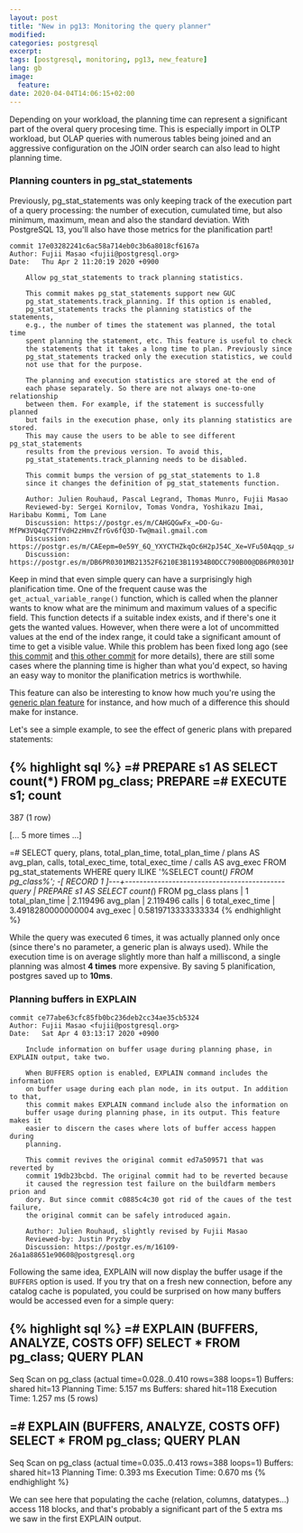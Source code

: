 ```yaml
---
layout: post
title: "New in pg13: Monitoring the query planner"
modified:
categories: postgresql
excerpt:
tags: [postgresql, monitoring, pg13, new_feature]
lang: gb
image:
  feature:
date: 2020-04-04T14:06:15+02:00
---
```


Depending on your workload, the planning time can represent a significant part
of the overal query procesing time.  This is especially import in OLTP
workload, but OLAP queries with numerous tables being joined and an aggressive
configuration on the JOIN order search can also lead to hight planning time.

### Planning counters in pg_stat_statements

Previously, pg\_stat\_statements was only keeping track of the execution part
of a query processing: the number of execution, cumulated time, but also
minimum, maximum, mean and also the standard deviation.  With PostgreSQL 13,
you'll also have those metrics for the planification part!

    commit 17e03282241c6ac58a714eb0c3b6a8018cf6167a
    Author: Fujii Masao <fujii@postgresql.org>
    Date:   Thu Apr 2 11:20:19 2020 +0900

        Allow pg_stat_statements to track planning statistics.

        This commit makes pg_stat_statements support new GUC
        pg_stat_statements.track_planning. If this option is enabled,
        pg_stat_statements tracks the planning statistics of the statements,
        e.g., the number of times the statement was planned, the total time
        spent planning the statement, etc. This feature is useful to check
        the statements that it takes a long time to plan. Previously since
        pg_stat_statements tracked only the execution statistics, we could
        not use that for the purpose.

        The planning and execution statistics are stored at the end of
        each phase separately. So there are not always one-to-one relationship
        between them. For example, if the statement is successfully planned
        but fails in the execution phase, only its planning statistics are stored.
        This may cause the users to be able to see different pg_stat_statements
        results from the previous version. To avoid this,
        pg_stat_statements.track_planning needs to be disabled.

        This commit bumps the version of pg_stat_statements to 1.8
        since it changes the definition of pg_stat_statements function.

        Author: Julien Rouhaud, Pascal Legrand, Thomas Munro, Fujii Masao
        Reviewed-by: Sergei Kornilov, Tomas Vondra, Yoshikazu Imai, Haribabu Kommi, Tom Lane
        Discussion: https://postgr.es/m/CAHGQGwFx_=DO-Gu-MfPW3VQ4qC7TfVdH2zHmvZfrGv6fQ3D-Tw@mail.gmail.com
        Discussion: https://postgr.es/m/CAEepm=0e59Y_6Q_YXYCTHZkqOc6H2pJ54C_Xe=VFu50Aqqp_sA@mail.gmail.com
        Discussion: https://postgr.es/m/DB6PR0301MB21352F6210E3B11934B0DCC790B00@DB6PR0301MB2135.eurprd03.prod.outlook.com


Keep in mind that even simple query can have a surprisingly high planification
time.  One of the frequent cause was the `get_actual_variable_range()`
function, which is called when the planner wants to know what are the minimum
and maximum values of a specific field.  This function detects if a suitable
index exists, and if there's one it gets the wanted values.  However, when
there were a lot of uncommitted values at the end of the index range, it could
take a significant amount of time to get a visible value.  While this problem
has been fixed long ago (see [this
commit](https://github.com/postgres/postgres/commit/fccebe421d0c410e6378fb281419442c84759213)
and [this other
commit](https://github.com/postgres/postgres/commit/3ca930fc39ccf987c1c22fd04a1e7463b5dd0dfd)
for more details), there are still some cases where the planning time is higher
than what you'd expect, so having an easy way to monitor the planification
metrics is worthwhile.

This feature can also be interesting to know how much you're using the [generic
plan feature](https://www.postgresql.org/docs/current/sql-prepare.html) for
instance, and how much of a difference this should make for instance.

Let's see a simple example, to see the effect of generic plans with prepared
statements:

{% highlight sql %}
=# PREPARE s1 AS SELECT count(*) FROM pg_class;
PREPARE
=# EXECUTE s1;
 count
-------
   387
(1 row)

[... 5 more times ...]

=# SELECT query, plans, total_plan_time, total_plan_time / plans AS avg_plan,
   calls, total_exec_time, total_exec_time / calls AS avg_exec
   FROM pg_stat_statements
   WHERE query ILIKE '%SELECT count(*) FROM pg_class%';
-[ RECORD 1 ]---+--------------------------------------------
query           | PREPARE s1 AS SELECT count(*) FROM pg_class
plans           | 1
total_plan_time | 2.119496
avg_plan        | 2.119496
calls           | 6
total_exec_time | 3.4918280000000004
avg_exec        | 0.5819713333333334
{% endhighlight %}

While the query was executed 6 times, it was actually planned only once (since
there's no parameter, a generic plan is always used).  While the execution time
is on average slightly more than half a milliscond, a single planning was
almost **4 times** more expensive.  By saving 5 planification, postgres saved
up to **10ms**.

### Planning buffers in EXPLAIN

    commit ce77abe63cfc85fb0bc236deb2cc34ae35cb5324
    Author: Fujii Masao <fujii@postgresql.org>
    Date:   Sat Apr 4 03:13:17 2020 +0900

        Include information on buffer usage during planning phase, in EXPLAIN output, take two.

        When BUFFERS option is enabled, EXPLAIN command includes the information
        on buffer usage during each plan node, in its output. In addition to that,
        this commit makes EXPLAIN command include also the information on
        buffer usage during planning phase, in its output. This feature makes it
        easier to discern the cases where lots of buffer access happen during
        planning.

        This commit revives the original commit ed7a509571 that was reverted by
        commit 19db23bcbd. The original commit had to be reverted because
        it caused the regression test failure on the buildfarm members prion and
        dory. But since commit c0885c4c30 got rid of the caues of the test failure,
        the original commit can be safely introduced again.

        Author: Julien Rouhaud, slightly revised by Fujii Masao
        Reviewed-by: Justin Pryzby
        Discussion: https://postgr.es/m/16109-26a1a88651e90608@postgresql.org


Following the same idea, EXPLAIN will now display the buffer usage if the
`BUFFERS` option is used.  If you try that on a fresh new connection, before
any catalog cache is populated, you could be surprised on how many buffers
would be accessed even for a simple query:

{% highlight sql %}
=# EXPLAIN (BUFFERS, ANALYZE, COSTS OFF) SELECT * FROM pg_class;
                                               QUERY PLAN
---------------------------------------------------------------------------------------------------------
 Seq Scan on pg_class (actual time=0.028..0.410 rows=388 loops=1)
   Buffers: shared hit=13
 Planning Time: 5.157 ms
   Buffers: shared hit=118
 Execution Time: 1.257 ms
(5 rows)

=# EXPLAIN (BUFFERS, ANALYZE, COSTS OFF) SELECT * FROM pg_class;
                            QUERY PLAN
------------------------------------------------------------------
 Seq Scan on pg_class (actual time=0.035..0.413 rows=388 loops=1)
   Buffers: shared hit=13
 Planning Time: 0.393 ms
 Execution Time: 0.670 ms
{% endhighlight %}

We can see here that populating the cache (relation, columns, datatypes...)
access 118 blocks, and that's probably a significant part of the 5 extra ms we
saw in the first EXPLAIN output.
